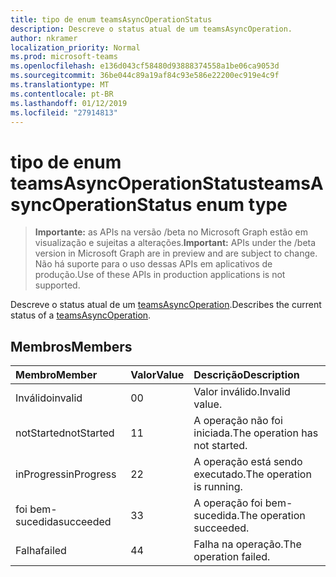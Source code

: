 ```yaml
---
title: tipo de enum teamsAsyncOperationStatus
description: Descreve o status atual de um teamsAsyncOperation.
author: nkramer
localization_priority: Normal
ms.prod: microsoft-teams
ms.openlocfilehash: e136d043cf58480d93888374558a1be06ca9053d
ms.sourcegitcommit: 36be044c89a19af84c93e586e22200ec919e4c9f
ms.translationtype: MT
ms.contentlocale: pt-BR
ms.lasthandoff: 01/12/2019
ms.locfileid: "27914813"
---
```

# <a name="teamsasyncoperationstatus-enum-type"></a><span data-ttu-id="a199b-103">tipo de enum teamsAsyncOperationStatus</span><span class="sxs-lookup"><span data-stu-id="a199b-103">teamsAsyncOperationStatus enum type</span></span>

> <span data-ttu-id="a199b-104">**Importante:** as APIs na versão /beta no Microsoft Graph estão em visualização e sujeitas a alterações.</span><span class="sxs-lookup"><span data-stu-id="a199b-104">**Important:** APIs under the /beta version in Microsoft Graph are in preview and are subject to change.</span></span> <span data-ttu-id="a199b-105">Não há suporte para o uso dessas APIs em aplicativos de produção.</span><span class="sxs-lookup"><span data-stu-id="a199b-105">Use of these APIs in production applications is not supported.</span></span>

<span data-ttu-id="a199b-106">Descreve o status atual de um [teamsAsyncOperation](teamsasyncoperation.md).</span><span class="sxs-lookup"><span data-stu-id="a199b-106">Describes the current status of a [teamsAsyncOperation](teamsasyncoperation.md).</span></span>

## <a name="members"></a><span data-ttu-id="a199b-107">Membros</span><span class="sxs-lookup"><span data-stu-id="a199b-107">Members</span></span>

| <span data-ttu-id="a199b-108">Membro</span><span class="sxs-lookup"><span data-stu-id="a199b-108">Member</span></span> | <span data-ttu-id="a199b-109">Valor</span><span class="sxs-lookup"><span data-stu-id="a199b-109">Value</span></span>| <span data-ttu-id="a199b-110">Descrição</span><span class="sxs-lookup"><span data-stu-id="a199b-110">Description</span></span> |
|:---------------|:--------|:----------|
|<span data-ttu-id="a199b-111">Inválido</span><span class="sxs-lookup"><span data-stu-id="a199b-111">invalid</span></span>|<span data-ttu-id="a199b-112">0</span><span class="sxs-lookup"><span data-stu-id="a199b-112">0</span></span>|<span data-ttu-id="a199b-113">Valor inválido.</span><span class="sxs-lookup"><span data-stu-id="a199b-113">Invalid value.</span></span>|
|<span data-ttu-id="a199b-114">notStarted</span><span class="sxs-lookup"><span data-stu-id="a199b-114">notStarted</span></span>|<span data-ttu-id="a199b-115">1</span><span class="sxs-lookup"><span data-stu-id="a199b-115">1</span></span>|<span data-ttu-id="a199b-116">A operação não foi iniciada.</span><span class="sxs-lookup"><span data-stu-id="a199b-116">The operation has not started.</span></span>|
|<span data-ttu-id="a199b-117">inProgress</span><span class="sxs-lookup"><span data-stu-id="a199b-117">inProgress</span></span>|<span data-ttu-id="a199b-118">2</span><span class="sxs-lookup"><span data-stu-id="a199b-118">2</span></span>|<span data-ttu-id="a199b-119">A operação está sendo executado.</span><span class="sxs-lookup"><span data-stu-id="a199b-119">The operation is running.</span></span>|
|<span data-ttu-id="a199b-120">foi bem-sucedida</span><span class="sxs-lookup"><span data-stu-id="a199b-120">succeeded</span></span>|<span data-ttu-id="a199b-121">3</span><span class="sxs-lookup"><span data-stu-id="a199b-121">3</span></span>|<span data-ttu-id="a199b-122">A operação foi bem-sucedida.</span><span class="sxs-lookup"><span data-stu-id="a199b-122">The operation succeeded.</span></span>|
|<span data-ttu-id="a199b-123">Falha</span><span class="sxs-lookup"><span data-stu-id="a199b-123">failed</span></span>|<span data-ttu-id="a199b-124">4</span><span class="sxs-lookup"><span data-stu-id="a199b-124">4</span></span>|<span data-ttu-id="a199b-125">Falha na operação.</span><span class="sxs-lookup"><span data-stu-id="a199b-125">The operation failed.</span></span>|
